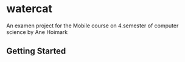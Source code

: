 # watercat

An examen project for the Mobile course on 4.semester of computer science by Ane Hoimark

## Getting Started


